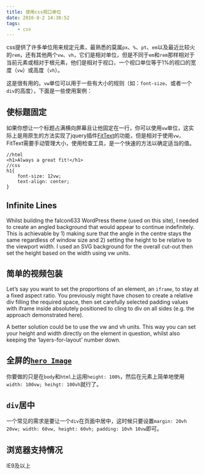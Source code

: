 ```yaml
---
title: 使用css视口单位
date: 2016-8-2 14:38:52
tags: 
    - css
---
```


css提供了许多单位用来规定元素，最熟悉的莫属`px`、`%`、`pt`、`em`以及最近比较火的`rem`，还有其他两个`vw`、`vh`，它们是相对单位，但是不同于`em`和`rem`那样相对于当前元素或相对于根元素，他们是相对于视口，一个视口单位等于1%的视口的宽度（`vw`）或高度（`vh`）。

这是很有用的。`vw`单位可以用于一些有大小的规则（如：`font-size`、或者一个`div`的高度），下面是一些使用案例：

## 使标题固定

如果你想让一个标题占满横向屏幕且让他固定在一行，你可以使用`vw`单位，这实际上是用原生的方法实现了jquery插件[FitText](http://fittextjs.com/)的功能，但是相对于使用`vw`，FitText需要手动管理大小，使用检查工具，是一个快速的方法以确定适当的值。

	//html
    <h1>Always a great fit!</h1>
	//css
    h1{
		font-size: 12vw;
		text-align: center;
	}

## Infinite Lines

Whilst building the falcon633 WordPress theme (used on this site), I needed to create an angled background that would appear to continue indefinitely. This is achievable by 1) making sure that the angle in the centre stays the same regardless of window size and 2) setting the height to be relative to the viewport width. I used an SVG background for the overall cut-out then set the height based on the width using vw units.

## 简单的视频包装

Let’s say you want to set the proportions of an element, an `iframe`, to stay at a fixed aspect ratio. You previously might have chosen to create a relative div filling the required space, then set carefully selected padding values with iframe inside absolutely positioned to cling to div on all sides (e.g. the approach demonstrated here).

A better solution could be to use the vw and vh units. This way you can set your height and width directly on the element in question, whilst also keeping the ‘layers-for-layout’ number down.

## 全屏的[`hero Image`](https://en.wikipedia.org/wiki/Hero_image "Hero Image")

你要做的只是在`body`和`html`上运用`height: 100%`，然后在元素上简单地使用`width: 100vw; heihgt: 100vh`就行了。

## `div`居中

一个常见的需求是要让一个`div`在页面中居中，这时候只要设置`margin: 20vh 20vw; width: 60vw, height: 60vh; padding: 10vh 10vw`即可。

## 浏览器支持情况

IE9及以上